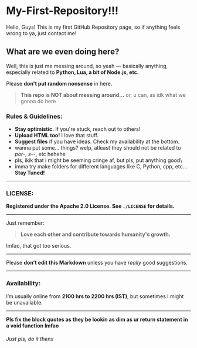 # My-First-Repository!!!

Hello, Guys! This is my first GitHub Repository page, so if anything feels wrong to ya, just contact me!

## What are we even doing here?  
Well, this is just me messing around, so yeah — basically anything, especially related to **Python, Lua, a bit of Node.js, etc.**  

Please **don't put random nonsense** in here.  
> **This repo is NOT about messing around...**
or, u can, as idk what we gonna do here

### Rules & Guidelines:  
- **Stay optimistic.** If you're stuck, reach out to others!  
- **Upload HTML too!** I love that stuff.  
- **Suggest files** if you have ideas. Check my availability at the bottom.
- wanna put some... things? welp, atleast they should not be related to *por-*, *s--*, etc hehehe
- pls, ikik that i might be seeming cringe af, but pls, put anything good\
- imma try make folders for different languages like C, Python, cpp, etc... **Stay Tuned!**

---

### **LICENSE:**  
**Registered under the Apache 2.0 License. See `./LICENSE` for details.**  

---  

Just remember:  
> **Love each other and contribute towards humanity's growth.**  

lmfao, that got too serious.  

---

Please **don’t edit this Markdown** unless you have *really* good suggestions.  

---

### **Availability:**  
I’m usually online from **2100 hrs to 2200 hrs (IST)**, but sometimes I might be unavailable.  

---

**Pls fix the block quotes as they be lookin as dim as ur return statement in a void function lmfao**

###### Just pls, do it thenx
